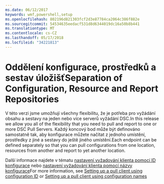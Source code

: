 ```yaml
---
ms.date: 06/12/2017
keywords: wmf,powershell,setup
ms.openlocfilehash: 802196d821303fcf2d3e87784ca2064c386f882e
ms.sourcegitcommit: 54534635eedacf531d8d6344019dc16a50b8b441
ms.translationtype: MT
ms.contentlocale: cs-CZ
ms.lasthandoff: 05/17/2018
ms.locfileid: "34221813"
---
```

# <a name="separation-of-configuration-resource-and-report-repositories"></a><span data-ttu-id="38fe7-102">Oddělení konfigurace, prostředků a sestav úložišť</span><span class="sxs-lookup"><span data-stu-id="38fe7-102">Separation of Configuration, Resource and Report Repositories</span></span>

<span data-ttu-id="38fe7-103">V této verzi jsme umožňují všechny flexibilitu, že je potřeba pro vyžádání obsahu a sestavy na jeden nebo více serverů vyžádání DSC.</span><span class="sxs-lookup"><span data-stu-id="38fe7-103">In this release we allow you all of the flexibility that you need to pull and report to one or more DSC Pull Servers.</span></span> <span data-ttu-id="38fe7-104">Každý koncový bod může být definováno samostatně tak, aby konfigurace můžete načítat z jednoho umístění, prostředky z jiné a sestavy do ještě jiného umístění.</span><span class="sxs-lookup"><span data-stu-id="38fe7-104">Each endpoint can be defined separately so that you can pull configurations from one location, resources from another and report to yet another location.</span></span>

<span data-ttu-id="38fe7-105">Další informace najdete v tématu [nastavení vyžadování klienta pomocí ID konfigurace](https://msdn.microsoft.com/powershell/dsc/pullclientconfigid) nebo [nastavení vyžadování klienta pomocí názvy konfigurace](https://msdn.microsoft.com/powershell/dsc/pullclientconfignames)</span><span class="sxs-lookup"><span data-stu-id="38fe7-105">For more information, see [Setting up a pull client using configuration ID](https://msdn.microsoft.com/powershell/dsc/pullclientconfigid) or [Setting up a pull client using configuration names](https://msdn.microsoft.com/powershell/dsc/pullclientconfignames)</span></span>
